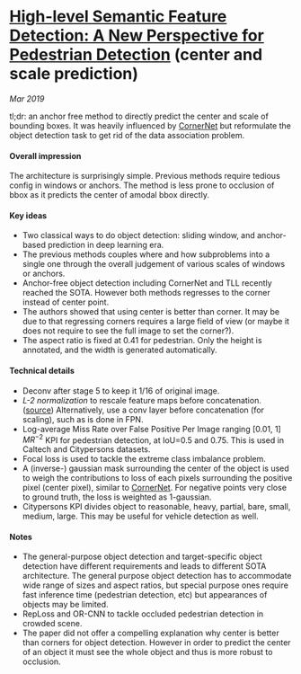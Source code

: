 # [High-level Semantic Feature Detection: A New Perspective for Pedestrian Detection](https://arxiv.org/pdf/1904.02948.pdf) (center and scale prediction)

_Mar 2019_

tl;dr: an anchor free method to directly predict the center and scale of bounding boxes. It was heavily influenced by [CornerNet](cornernet.md) but reformulate the object detection task to get rid of the data association problem.

#### Overall impression
The architecture is surprisingly simple. Previous methods require tedious config in windows or anchors. The method is less prone to occlusion of bbox as it predicts the center of amodal bbox directly. 

#### Key ideas
- Two classical ways to do object detection: sliding window, and anchor-based prediction in deep learning era.
- The previous methods couples where and how subproblems into a single one through the overall judgement of various scales of windows or anchors. 
- Anchor-free object detection including CornerNet and TLL recently reached the SOTA. However both methods regresses to the corner instead of center point. 
- The authors showed that using center is better than corner. It may be due to that regressing corners requires a large field of view (or maybe it does not require to see the full image to set the corner?). 
- The aspect ratio is fixed at 0.41 for pedestrian. Only the height is annotated, and the width is generated automatically.
 
#### Technical details
- Deconv after stage 5 to keep it 1/16 of original image.
- *L-2 normalization* to rescale feature maps before concatenation. ([source](https://arxiv.org/pdf/1506.04579.pdf)) Alternatively, use a conv layer before concatenation (for scaling), such as is done in FPN. 
- Log-average Miss Rate over False Positive Per Image ranging [0.01, 1] $MR^{-2}$ KPI for pedestrian detection, at IoU=0.5 and 0.75. This is used in Caltech and Citypersons datasets.
- Focal loss is used to tackle the extreme class imbalance problem.
- A (inverse-) gaussian mask surrounding the center of the object is used to weigh the contributions to loss of each pixels surrounding the positive pixel (center pixel), similar to [CornerNet](cornernet.md). For negative points very close to ground truth, the loss is weighted as 1-gaussian.
- Citypersons KPI divides object to reasonable, heavy, partial, bare, small, medium, large. This may be useful for vehicle detection as well.


#### Notes
- The general-purpose object detection and target-specific object detection have different requirements and leads to different SOTA architecture. The general purpose object detection has to accommodate wide range of sizes and aspect ratios, but special purpose ones require fast inference time (pedestrian detection, etc) but appearances of objects may be limited. 
- RepLoss and OR-CNN to tackle occluded pedestrian detection in crowded scene.
- The paper did not offer a compelling explanation why center is better than corners for object detection. However in order to predict the center of an object it must see the whole object and thus is more robust to occlusion. 
